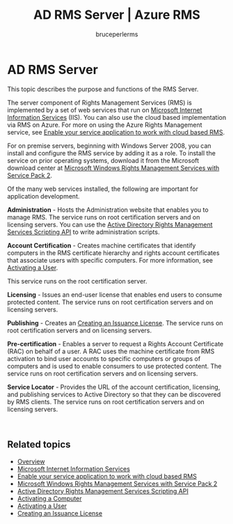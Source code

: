 ﻿---
# required metadata

title: AD RMS Server | Azure RMS
description: The server component of Rights Management Services (RMS) is implemented by a set of web services that run on Microsoft Internet Information Services.
keywords:
author: bruceperlerms
manager: mbaldwin
ms.date: 04/28/2016
ms.topic: article
ms.prod: azure
ms.service: rights-management
ms.technology: techgroup-identity
ms.assetid: 17B05780-B0EF-4805-8304-52DCDEB3AADB
# optional metadata

#ROBOTS:
audience: developer
#ms.devlang:
ms.reviewer: shubhamp
ms.suite: ems
#ms.tgt_pltfrm:
#ms.custom:

---

# AD RMS Server

This topic describes the purpose and functions of the RMS Server.

The server component of Rights Management Services (RMS) is implemented by a set of web services that run on [Microsoft Internet Information Services](http://www.iis.net/overview) (IIS). You can also use the cloud based implementation via RMS on Azure. For more on using the Azure Rights Management service, see [Enable your service application to work with cloud based RMS](how-to-use-file-api-with-aadrm-cloud.md).

For on premise servers, beginning with Windows Server 2008, you can install and configure the RMS service by adding it as a role. To install the service on prior operating systems, download it from the Microsoft download center at [Microsoft Windows Rights Management Services with Service Pack 2](http://www.microsoft.com/download/en/details.aspx?id=4909).

Of the many web services installed, the following are important for application development.

**Administration** - Hosts the Administration website that enables you to manage RMS. The service runs on root certification servers and on licensing servers. You can use the [Active Directory Rights Management Services Scripting API](https://msdn.microsoft.com/library/Bb968797) to write administration scripts.

**Account Certification** - Creates machine certificates that identify computers in the RMS certificate hierarchy and rights account certificates that associate users with specific computers. For more information, see [Activating a User](https://msdn.microsoft.com/library/Cc530378).

This service runs on the root certification server.

**Licensing** - Issues an end-user license that enables end users to consume protected content. The service runs on root certification servers and on licensing servers.

**Publishing** - Creates an [Creating an Issuance License](https://msdn.microsoft.com/library/Aa362355). The service runs on root certification servers and on licensing servers.

**Pre-certification** - Enables a server to request a Rights Account Certificate (RAC) on behalf of a user. A RAC uses the machine certificate from RMS activation to bind user accounts to specific computers or groups of computers and is used to enable consumers to use protected content. The service runs on root certification servers and on licensing servers.

**Service Locator**  - Provides the URL of the account certification, licensing, and publishing services to Active Directory so that they can be discovered by RMS clients. The service runs on root certification servers and on licensing servers.

 

## Related topics ##
* [Overview](ad-rms-overview.md)
* [Microsoft Internet Information Services](http://www.iis.net/overview)
* [Enable your service application to work with cloud based RMS](how-to-use-file-api-with-aadrm-cloud.md)
* [Microsoft Windows Rights Management Services with Service Pack 2](http://www.microsoft.com/download/en/details.aspx?id=4909)
* [Active Directory Rights Management Services Scripting API](https://msdn.microsoft.com/library/Bb968797)
* [Activating a Computer](https://msdn.microsoft.com/library/Cc530377)
* [Activating a User](https://msdn.microsoft.com/library/Cc530378)
* [Creating an Issuance License](https://msdn.microsoft.com/library/Aa362355)

 

 
